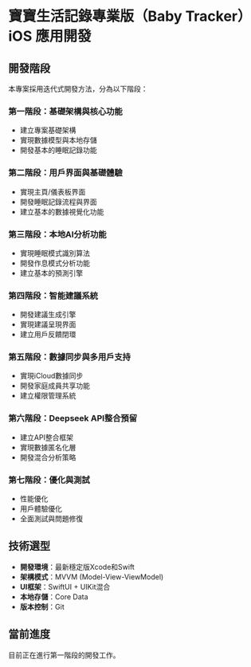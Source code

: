 # 寶寶生活記錄專業版（Baby Tracker）iOS 應用開發

## 開發階段

本專案採用迭代式開發方法，分為以下階段：

### 第一階段：基礎架構與核心功能
- 建立專案基礎架構
- 實現數據模型與本地存儲
- 開發基本的睡眠記錄功能

### 第二階段：用戶界面與基礎體驗
- 實現主頁/儀表板界面
- 開發睡眠記錄流程與界面
- 建立基本的數據視覺化功能

### 第三階段：本地AI分析功能
- 實現睡眠模式識別算法
- 開發作息模式分析功能
- 建立基本的預測引擎

### 第四階段：智能建議系統
- 開發建議生成引擎
- 實現建議呈現界面
- 建立用戶反饋閉環

### 第五階段：數據同步與多用戶支持
- 實現iCloud數據同步
- 開發家庭成員共享功能
- 建立權限管理系統

### 第六階段：Deepseek API整合預留
- 建立API整合框架
- 實現數據匿名化層
- 開發混合分析策略

### 第七階段：優化與測試
- 性能優化
- 用戶體驗優化
- 全面測試與問題修復

## 技術選型

- **開發環境**：最新穩定版Xcode和Swift
- **架構模式**：MVVM (Model-View-ViewModel)
- **UI框架**：SwiftUI + UIKit混合
- **本地存儲**：Core Data
- **版本控制**：Git

## 當前進度

目前正在進行第一階段的開發工作。
